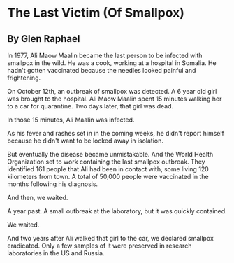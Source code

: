 # The Last Victim (Of Smallpox)
## By Glen Raphael

In 1977, Ali Maow Maalin became the last person to be infected with smallpox in the wild. He was a cook, working at a hospital in Somalia. He hadn't gotten vaccinated because the needles looked painful and frightening.

On October 12th, an outbreak of smallpox was detected. A 6 year old girl was brought to the hospital. Ali Maow Maalin spent 15 minutes walking her to a car for quarantine. Two days later, that girl was dead.

In those 15 minutes, Ali Maalin was infected.

As his fever and rashes set in in the coming weeks, he didn't report himself because he didn't want to be locked away in isolation. 

But eventually the disease became unmistakable. And the World Health Organization set to work containing the last smallpox outbreak. They identified 161 people that Ali had been in contact with, some living 120 kilometers from town. A total of 50,000 people were vaccinated in the months following his diagnosis.

And then, we waited. 

A year past. A small outbreak at the laboratory, but it was quickly contained.

We waited. 


And two years after Ali walked that girl to the car, we declared smallpox eradicated. Only a few samples of it were preserved in research laboratories in the US and Russia.
